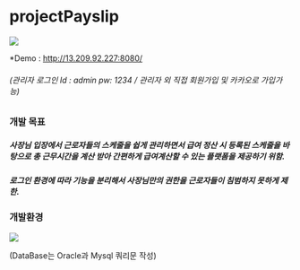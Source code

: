 # projectPayslip
<img src="https://user-images.githubusercontent.com/118416981/217463130-9ec04e45-9baa-48ab-9ff7-32bf79abf301.jpg"/>

*Demo : http://13.209.92.227:8080/  
###### (관리자 로그인 Id : admin  pw: 1234 / 관리자 외 직접 회원가입 및 카카오로 가입가능)      

### 개발 목표

##### 사장님 입장에서 근로자들의 스케줄을 쉽게 관리하면서 급여 정산 시 등록된 스케줄을 바탕으로 총 근무시간을 계산 받아 간편하게 급여계산할 수 있는 플랫폼을 제공하기 위함.
##### 로그인 환경에 따라 기능을 분리해서 사장님만의 권한을 근로자들이 침범하지 못하게 제한.


### 개발환경  

<img src="https://user-images.githubusercontent.com/118416981/217467355-589bf37d-ebf0-42f0-8dc8-b2081d4f26a2.jpg"/>

(DataBase는 Oracle과 Mysql 쿼리문 작성)



